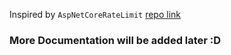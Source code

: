 Inspired by `AspNetCoreRateLimit` [repo link](https://github.com/stefanprodan/AspNetCoreRateLimit)


### More Documentation will be added later :D